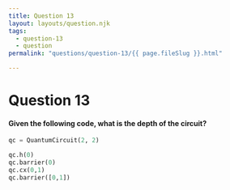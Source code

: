 ```yaml
---
title: Question 13
layout: layouts/question.njk
tags:
  - question-13
  - question
permalink: "questions/question-13/{{ page.fileSlug }}.html"

---
```

# Question 13

#### Given the following code, what is the depth of the circuit?
```python
qc = QuantumCircuit(2, 2)

qc.h(0)
qc.barrier(0)
qc.cx(0,1)
qc.barrier([0,1])
```
